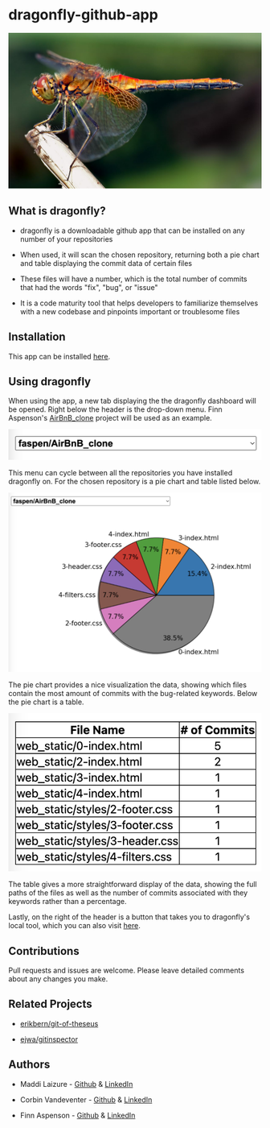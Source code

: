 # dragonfly-github-app

![](assets/dragonfly.jpeg)

## What is dragonfly?

* dragonfly is a downloadable github app that can be installed on any number of your repositories

* When used, it will scan the chosen repository, returning both a pie chart and table displaying the commit data of certain files

* These files will have a number, which is the total number of commits that had the words "fix", "bug", or "issue"

* It is a code maturity tool that helps developers to familiarize themselves with a new codebase and pinpoints important or troublesome files

## Installation

This app can be installed [here](https://github.com/apps/dragonfly-analytics).

## Using dragonfly

When using the app, a new tab displaying the the dragonfly dashboard will be opened. Right below the header is the drop-down menu. Finn Aspenson's [AirBnB_clone](https://github.com/faspen/AirBnB_clone) project will be used as an example.

![](assets/dropdown.png)

This menu can cycle between all the repositories you have installed dragonfly on. For the chosen repository is a pie chart and table listed below.

![](assets/drgn_pie.png)

The pie chart provides a nice visualization the data, showing which files contain the most amount of commits with the bug-related keywords. Below the pie chart is a table.

![](assets/table.png)

The table gives a more straightforward display of the data, showing the full paths of the files as well as the number of commits associated with they keywords rather than a percentage.

Lastly, on the right of the header is a button that takes you to dragonfly's local tool, which you can also visit [here](https://github.com/mlaizure/dragonfly).

## Contributions

Pull requests and issues are welcome. Please leave detailed comments about any changes you make.

## Related Projects

* [erikbern/git-of-theseus](https://github.com/erikbern/git-of-theseus)

* [ejwa/gitinspector](https://github.com/ejwa/gitinspector)

## Authors

* Maddi Laizure - [Github](https://github.com/mlaizure) & [LinkedIn](https://www.linkedin.com/in/maddi-laizure/)

* Corbin Vandeventer - [Github](https://github.com/forstupidityonly) & [LinkedIn](https://www.linkedin.com/in/corbin-vandeventer-6551b71a9/)

* Finn Aspenson - [Github](https://github.com/faspen) & [LinkedIn](https://www.linkedin.com/in/finn-aspenson-0a23841b6/)